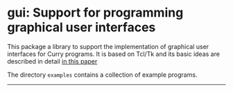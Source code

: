 gui: Support for programming graphical user interfaces
======================================================

This package a library to support the implementation of
graphical user interfaces for Curry programs.
It is based on Tcl/Tk and its basic ideas are described in detail
[in this paper](http://www.informatik.uni-kiel.de/~mh/papers/PADL00.html)

The directory `examples` contains a collection of example programs.

--------------------------------------------------------------------------
